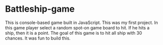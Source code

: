 # Battleship-game
This is console-based game built in JavaScript. This was my first project. In this game player select a random spot-on game board to hit. If he hits a ship, then it is a point. The goal of this game is to hit all ship with 30 chances. It was fun to build this.